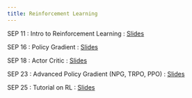 ```yaml
---
title: Reinforcement Learning
---
```



SEP 11
: Intro to Reinforcement Learning
  : [Slides](/physical_intelligence_fl25/assets/pdfs/)

SEP 16
: Policy Gradient
  : [Slides](/physical_intelligence_fl25/assets/pdfs/)


SEP 18
: Actor Critic
  : [Slides](/physical_intelligence_fl25/assets/pdfs/) 



SEP 23
: Advanced Policy Gradient (NPG, TRPO, PPO) 
  : [Slides](/physical_intelligence_fl25/assets/pdfs/)


SEP 25
: Tutorial on RL 
  : [Slides](/physical_intelligence_fl25/assets/pdfs/)





